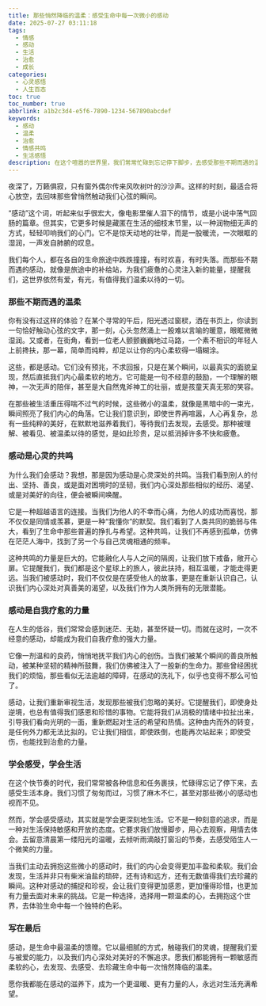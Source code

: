 ```yaml
---
title: 那些悄然降临的温柔：感受生命中每一次微小的感动
date: 2025-07-27 03:11:18
tags:
  - 情感
  - 感动
  - 生活
  - 治愈
  - 成长
categories:
  - 心灵感悟
  - 人生百态
toc: true
toc_number: true
abbrlink: a1b2c3d4-e5f6-7890-1234-567890abcdef
keywords:
  - 感动
  - 温柔
  - 治愈
  - 情感共鸣
  - 生活感悟
description: 在这个喧嚣的世界里，我们常常忙碌到忘记停下脚步，去感受那些不期而遇的温柔。本文将带你走进心灵深处，探索“感动”的真谛，它如何以最细腻的方式触碰我们的灵魂，成为我们生命中不可或缺的治愈与力量。
---
```


夜深了，万籁俱寂，只有窗外偶尔传来风吹树叶的沙沙声。这样的时刻，最适合将心放空，去回味那些曾悄然触动我们心弦的瞬间。

“感动”这个词，听起来似乎很宏大，像电影里催人泪下的情节，或是小说中荡气回肠的篇章。但其实，它更多时候是藏匿在生活的细枝末节里，以一种润物细无声的方式，轻轻叩响我们的心门。它不是惊天动地的壮举，而是一股暖流，一次眼眶的湿润，一声发自肺腑的叹息。

我们每个人，都在各自的生命旅途中跌跌撞撞，有时欢喜，有时失落。而那些不期而遇的感动，就像是旅途中的补给站，为我们疲惫的心灵注入新的能量，提醒我们，这世界依然有爱，有光，有值得我们温柔以待的一切。

### 那些不期而遇的温柔

你有没有过这样的体验？在某个寻常的午后，阳光透过窗棂，洒在书页上，你读到一句恰好触动心弦的文字，那一刻，心头忽然涌上一股难以言喻的暖意，眼眶微微湿润。又或者，在街角，看到一位老人颤颤巍巍地过马路，一个素不相识的年轻人上前搀扶，那一幕，简单而纯粹，却足以让你的内心柔软得一塌糊涂。

这些，都是感动。它们没有预兆，不求回报，只是在某个瞬间，以最真实的面貌呈现，然后直抵我们内心最柔软的地方。它可能是一句不经意的鼓励，一个理解的眼神，一次无声的陪伴，甚至是大自然鬼斧神工的壮丽，或是孩童天真无邪的笑容。

在那些被生活重压得喘不过气的时候，这些微小的温柔，就像是黑暗中的一束光，瞬间照亮了我们内心的角落。它让我们意识到，即使世界再喧嚣，人心再复杂，总有一些纯粹的美好，在默默地滋养着我们，等待我们去发现，去感受。那种被理解、被看见、被温柔以待的感觉，是如此珍贵，足以抵消掉许多不快和疲惫。

### 感动是心灵的共鸣

为什么我们会感动？我想，那是因为感动是心灵深处的共鸣。当我们看到别人的付出、坚持、善良，或是面对困境时的坚韧，我们内心深处那些相似的经历、渴望、或是对美好的向往，便会被瞬间唤醒。

它是一种超越语言的连接。当我们为他人的不幸而心痛，为他人的成功而喜悦，那不仅仅是同情或羡慕，更是一种“我懂你”的默契。我们看到了人类共同的脆弱与伟大，看到了生命中那些普遍的挣扎与希望。这种共鸣，让我们不再感到孤单，仿佛在茫茫人海中，找到了另一个与自己灵魂相通的频率。

这种共鸣的力量是巨大的。它能融化人与人之间的隔阂，让我们放下戒备，敞开心扉。它提醒我们，我们都是这个星球上的旅人，彼此扶持，相互温暖，才能走得更远。当我们被感动时，我们不仅仅是在感受他人的故事，更是在重新认识自己，认识我们内心深处对真善美的渴望，以及我们作为人类所拥有的无限潜能。

### 感动是自我疗愈的力量

在人生的低谷，我们常常会感到迷茫、无助，甚至怀疑一切。而就在这时，一次不经意的感动，却能成为我们自我疗愈的强大力量。

它像一剂温和的良药，悄悄地抚平我们内心的创伤。当我们被某个瞬间的善良所触动，被某种坚韧的精神所鼓舞，我们仿佛被注入了一股新的生命力。那些曾经困扰我们的烦恼，那些看似无法逾越的障碍，在感动的洗礼下，似乎也变得不那么可怕了。

感动，让我们重新审视生活，发现那些被我们忽略的美好。它提醒我们，即使身处逆境，也总有值得我们感恩和珍惜的事物。它能将我们从消极的情绪中拉扯出来，引导我们看向光明的一面，重新燃起对生活的希望和热情。这种由内而外的转变，是任何外力都无法比拟的。它让我们相信，即使跌倒，也能再次站起来；即使受伤，也能找到治愈的力量。

### 学会感受，学会生活

在这个快节奏的时代，我们常常被各种信息和任务裹挟，忙碌得忘记了停下来，去感受生活本身。我们习惯了匆匆而过，习惯了麻木不仁，甚至对那些微小的感动也视而不见。

然而，学会感受感动，其实就是学会更深刻地生活。它不是一种刻意的追求，而是一种对生活保持敏感和开放的态度。它要求我们放慢脚步，用心去观察，用情去体会。去留意清晨第一缕阳光的温暖，去倾听雨滴敲打窗沿的节奏，去感受陌生人一个微笑的力量。

当我们主动去拥抱这些微小的感动时，我们的内心会变得更加丰盈和柔软。我们会发现，生活并非只有柴米油盐的琐碎，还有诗和远方，还有无数值得我们去珍藏的瞬间。这种对感动的捕捉和珍视，会让我们变得更加感恩，更加懂得珍惜，也更加有力量去面对未来的挑战。它是一种选择，选择用一颗温柔的心，去拥抱这个世界，去体验生命中每一个独特的色彩。

### 写在最后

感动，是生命中最温柔的馈赠。它以最细腻的方式，触碰我们的灵魂，提醒我们爱与被爱的能力，以及我们内心深处对美好的不懈追求。愿我们都能拥有一颗敏感而柔软的心，去发现、去感受、去珍藏生命中每一次悄然降临的温柔。

愿你我都能在感动的滋养下，成为一个更温暖、更有力量的人，永远对生活充满希望。